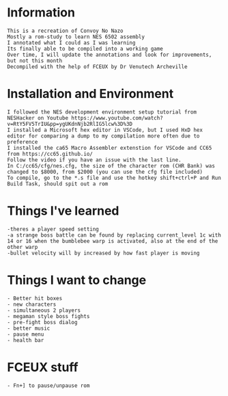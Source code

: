 #   Information
    This is a recreation of Convoy No Nazo
    Mostly a rom-study to learn NES 6502 assembly
    I annotated what I could as I was learning
    Its finally able to be compiled into a working game
    Over time, I will update the annotations and look for improvements, but not this month
    Decompiled with the help of FCEUX by Dr Venutech Archeville

#   Installation and Environment
    I followed the NES development environment setup tutorial from NESHacker on Youtube https://www.youtube.com/watch?v=RtY5FV5TrIU&pp=ygUKdnNjb2RlIG5lcw%3D%3D
    I installed a Microsoft hex editor in VSCode, but I used HxD hex editor for comparing a dump to my compilation more often due to preference
    I installed the ca65 Macro Assembler extenstion for VSCode and CC65 from https://cc65.github.io/
    Follow the video if you have an issue with the last line.
    In C:/cc65/cfg/nes.cfg, the size of the character rom (CHR Bank) was changed to $8000, from $2000 (you can use the cfg file included)
    To compile, go to the *.s file and use the hotkey shift+ctrl+P and Run Build Task, should spit out a rom

#   Things I've learned
    -theres a player speed setting
    -a strange boss battle can be found by replacing current_level 1c with 14 or 16 when the bumblebee warp is activated, also at the end of the other warp
    -bullet velocity will by increased by how fast player is moving

#   Things I want to change

    - Better hit boxes
    - new characters
    - simultaneous 2 players
    - megaman style boss fights
    - pre-fight boss dialog
    - better music
    - pause menu
    - health bar

#   FCEUX stuff
    - Fn+] to pause/unpause rom
